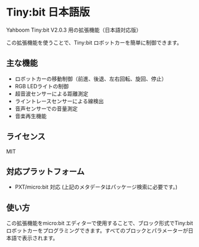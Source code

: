 # Tiny:bit 日本語版

Yahboom Tiny:bit V2.0.3 用の拡張機能（日本語対応版）

この拡張機能を使うことで、Tiny:bit ロボットカーを簡単に制御できます。

## 主な機能

- ロボットカーの移動制御（前進、後退、左右回転、旋回、停止）
- RGB LEDライトの制御
- 超音波センサーによる距離測定
- ライントレースセンサーによる線検出
- 音声センサーでの音量測定
- 音楽再生機能

## ライセンス

MIT

## 対応プラットフォーム

* PXT/micro:bit 対応
(上記のメタデータはパッケージ検索に必要です。)

## 使い方

この拡張機能をmicro:bit エディターで使用することで、ブロック形式でTiny:bitロボットカーをプログラミングできます。すべてのブロックとパラメーターが日本語で表示されます。
